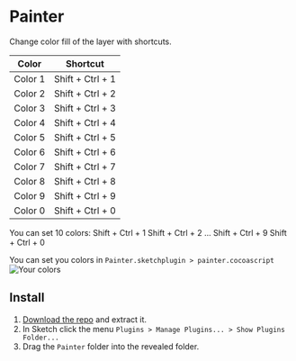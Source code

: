 # Painter

Change color fill of the layer with shortcuts.

Color | Shortcut
------------ | -------------
Color 1 | Shift + Ctrl + 1
Color 2 | Shift + Ctrl + 2
Color 3 | Shift + Ctrl + 3
Color 4 | Shift + Ctrl + 4
Color 5 | Shift + Ctrl + 5
Color 6 | Shift + Ctrl + 6
Color 7 | Shift + Ctrl + 7
Color 8 | Shift + Ctrl + 8
Color 9 | Shift + Ctrl + 9
Color 0 | Shift + Ctrl + 0


You can set 10 colors:
Shift + Ctrl + 1
Shift + Ctrl + 2
...
Shift + Ctrl + 9
Shift + Ctrl + 0



You can set you colors in `Painter.sketchplugin > painter.cocoascript`
![Your colors](http://s12.postimg.org/j7lpbhdfh/painter.png)


## Install

1. [Download the repo](https://github.com/arsfeshchenko/Painter/archive/master.zip) and extract it.
2. In Sketch click the menu `Plugins > Manage Plugins... > Show Plugins Folder...`
3. Drag the `Painter` folder into the revealed folder.

